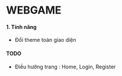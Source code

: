 # WEBGAME

####  1. Tính năng
- Đổi theme toàn giao diện

#### TODO
- Điều hướng trang : Home, Login, Register
